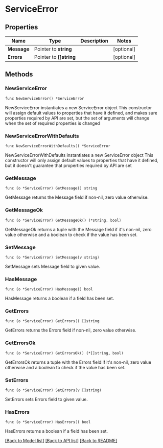 # ServiceError

## Properties

Name | Type | Description | Notes
------------ | ------------- | ------------- | -------------
**Message** | Pointer to **string** |  | [optional] 
**Errors** | Pointer to **[]string** |  | [optional] 

## Methods

### NewServiceError

`func NewServiceError() *ServiceError`

NewServiceError instantiates a new ServiceError object
This constructor will assign default values to properties that have it defined,
and makes sure properties required by API are set, but the set of arguments
will change when the set of required properties is changed

### NewServiceErrorWithDefaults

`func NewServiceErrorWithDefaults() *ServiceError`

NewServiceErrorWithDefaults instantiates a new ServiceError object
This constructor will only assign default values to properties that have it defined,
but it doesn't guarantee that properties required by API are set

### GetMessage

`func (o *ServiceError) GetMessage() string`

GetMessage returns the Message field if non-nil, zero value otherwise.

### GetMessageOk

`func (o *ServiceError) GetMessageOk() (*string, bool)`

GetMessageOk returns a tuple with the Message field if it's non-nil, zero value otherwise
and a boolean to check if the value has been set.

### SetMessage

`func (o *ServiceError) SetMessage(v string)`

SetMessage sets Message field to given value.

### HasMessage

`func (o *ServiceError) HasMessage() bool`

HasMessage returns a boolean if a field has been set.

### GetErrors

`func (o *ServiceError) GetErrors() []string`

GetErrors returns the Errors field if non-nil, zero value otherwise.

### GetErrorsOk

`func (o *ServiceError) GetErrorsOk() (*[]string, bool)`

GetErrorsOk returns a tuple with the Errors field if it's non-nil, zero value otherwise
and a boolean to check if the value has been set.

### SetErrors

`func (o *ServiceError) SetErrors(v []string)`

SetErrors sets Errors field to given value.

### HasErrors

`func (o *ServiceError) HasErrors() bool`

HasErrors returns a boolean if a field has been set.


[[Back to Model list]](../README.md#documentation-for-models) [[Back to API list]](../README.md#documentation-for-api-endpoints) [[Back to README]](../README.md)


